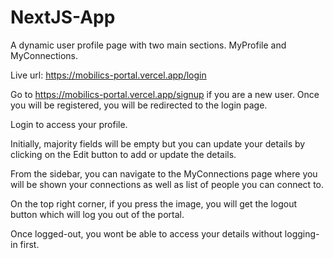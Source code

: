 # NextJS-App
A dynamic user profile page with two main sections. MyProfile and MyConnections.

Live url: https://mobilics-portal.vercel.app/login

Go to https://mobilics-portal.vercel.app/signup if you are a new user. Once you will be registered, you will be redirected to the login page.

Login to access your profile.

Initially, majority fields will be empty but you can update your details by clicking on the Edit button to add or update the details.

From the sidebar, you can navigate to the MyConnections page where you will be shown your connections as well as list of people you can connect to.

On the top right corner, if you press the image, you will get the logout button which will log you out of the portal.

Once logged-out, you wont be able to access your details without logging-in first.
